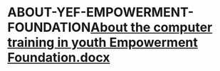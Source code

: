 # ABOUT-YEF-EMPOWERMENT-FOUNDATION[About the computer training in youth Empowerment Foundation.docx](https://github.com/user-attachments/files/18615653/About.the.computer.training.in.youth.Empowerment.Foundation.docx)
